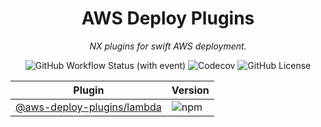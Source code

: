 <center>

# AWS Deploy Plugins

_NX plugins for swift AWS deployment._

![GitHub Workflow Status (with event)](https://img.shields.io/github/actions/workflow/status/skilef/aws-deploy-plugins/ci.yml)
![Codecov](https://img.shields.io/codecov/c/github/skilef/aws-deploy-plugins)
![GitHub License](https://img.shields.io/github/license/skilef/aws-deploy-plugins)

</center>

| Plugin                                                 | Version                                                                       |
| ------------------------------------------------------ | ----------------------------------------------------------------------------- |
| [@aws-deploy-plugins/lambda](plugins/lambda/README.md) | ![npm](https://img.shields.io/npm/v/%40aws-deploy-plugins%2Flambda?label=npm) |
